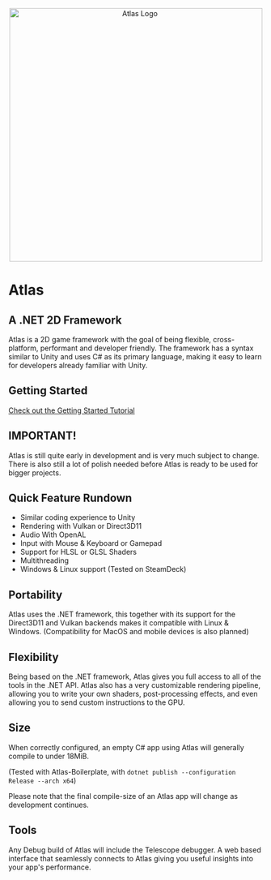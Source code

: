 <p align="center">
  <img width="500" height="500" src="https://solidcodegames.com/assets/Atlas-Logo.png" alt="Atlas Logo">
</p>

# Atlas

## A .NET 2D Framework

Atlas is a 2D game framework with the goal of being flexible,
cross-platform, performant and developer friendly. The framework has a
syntax similar to Unity and uses C# as its primary language, making it
easy to learn for developers already familiar with Unity.

## Getting Started

[Check out the Getting Started Tutorial](https://github.com/apeltsi/Atlas/wiki/Getting-Started)

## IMPORTANT!

Atlas is still quite early in development and is very much subject to change.
There is also still a lot of polish needed before Atlas is ready to be used for bigger projects. 

## Quick Feature Rundown

- Similar coding experience to Unity
- Rendering with Vulkan or Direct3D11
- Audio With OpenAL
- Input with Mouse & Keyboard or Gamepad
- Support for HLSL or GLSL Shaders
- Multithreading
- Windows & Linux support (Tested on SteamDeck) 

## Portability

Atlas uses the .NET framework, this together with its support for the Direct3D11 and Vulkan backends makes it compatible with Linux & Windows. 
(Compatibility for MacOS and mobile devices is also planned)

## Flexibility

Being based on the .NET framework, Atlas gives you full access to all
of the tools in the .NET API. Atlas also has a very customizable
rendering pipeline, allowing you to write your own shaders,
post-processing effects, and even allowing you to send custom
instructions to the GPU.

## Size

When correctly configured, an empty C# app using Atlas will generally compile to under 18MiB.

(Tested with Atlas-Boilerplate, with `dotnet publish --configuration Release --arch x64`)

Please note that the final compile-size of an Atlas app will change as development continues.

## Tools

Any Debug build of Atlas will include the Telescope debugger. A web based interface that seamlessly connects to Atlas giving you useful insights into your app's performance.
